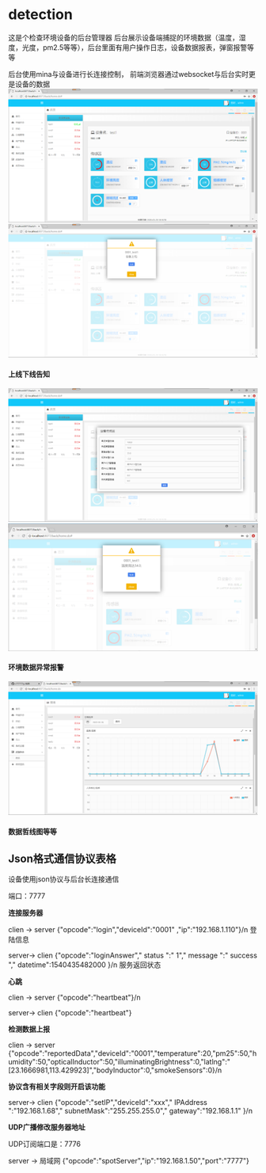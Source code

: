 # detection

 这是个检查环境设备的后台管理器
 后台展示设备端捕捉的环境数据（温度，湿度，光度，pm2.5等等），后台里面有用户操作日志，设备数据报表，弹窗报警等等

后台使用mina与设备进行长连接控制，
前端浏览器通过websocket与后台实时更是设备的数据
![Image text](https://raw.githubusercontent.com/c777777g/detection/master/document/1.png)
![Image text](https://raw.githubusercontent.com/c777777g/detection/master/document/2.png)
#### 上线下线告知
![Image text](https://raw.githubusercontent.com/c777777g/detection/master/document/3.png)
![Image text](https://raw.githubusercontent.com/c777777g/detection/master/document/4.png)
#### 环境数据异常报警
![Image text](https://raw.githubusercontent.com/c777777g/detection/master/document/5.png)
####  数据哲线图等等





## Json格式通信协议表格

设备使用json协议与后台长连接通信

端口：7777

**连接服务器**

clien → server   {"opcode":"login","deviceId":"0001" ,"ip":"192.168.1.110"}/n	登陆信息

server→ clien	{"opcode":"loginAnswer"," status ":" 1"," message ":" success "," datetime":1540435482000 }/n	服务返回状态


**心跳**

clien → server	{"opcode":"heartbeat"}/n	

server→ clien	{"opcode":"heartbeat"}	


**检测数据上报**

 clien → server	{"opcode":"reportedData","deviceId":"0001","temperature":20,"pm25":50,"humidity":50,"opticalInductor":50,"illuminatingBrightness":0,"latlng":"[23.1666981,113.429923]","bodyInductor":0,"smokeSensors":0}/n



**协议含有相关字段则开启该功能**

server→ clien   {"opcode":"setIP","deviceId":"xxx"," IPAddress ":"192.168.1.68"," subnetMask":"255.255.255.0"," gateway":"192.168.1.1" }/n

		
**UDP广播修改服务器地址**

UDP订阅端口是：7776

 server → 局域网	{"opcode":"spotServer","ip":"192.168.1.50","port":"7777"}

